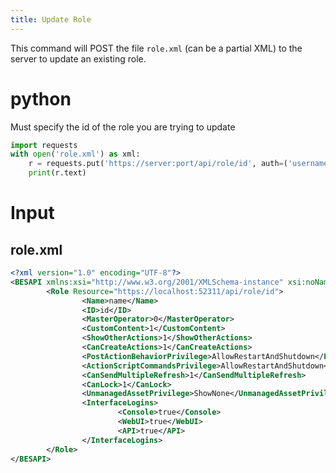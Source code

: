 ```yaml
---
title: Update Role
---
```


This command will POST the file `role.xml` (can be a partial XML) to the server to update an existing role.

# python
Must specify the id of the role you are trying to update
```python
import requests
with open('role.xml') as xml:
	r = requests.put('https://server:port/api/role/id', auth=('username', 'password'), data=xml)
	print(r.text)
```

# Input
## role.xml
```xml
<?xml version="1.0" encoding="UTF-8"?>
<BESAPI xmlns:xsi="http://www.w3.org/2001/XMLSchema-instance" xsi:noNamespaceSchemaLocation="BESAPI.xsd">
        <Role Resource="https://localhost:52311/api/role/id">
                <Name>name</Name>
                <ID>id</ID>
                <MasterOperator>0</MasterOperator>
                <CustomContent>1</CustomContent>
                <ShowOtherActions>1</ShowOtherActions>
                <CanCreateActions>1</CanCreateActions>
                <PostActionBehaviorPrivilege>AllowRestartAndShutdown</PostActionBehaviorPrivilege>
                <ActionScriptCommandsPrivilege>AllowRestartAndShutdown</ActionScriptCommandsPrivilege>
                <CanSendMultipleRefresh>1</CanSendMultipleRefresh>
                <CanLock>1</CanLock>
                <UnmanagedAssetPrivilege>ShowNone</UnmanagedAssetPrivilege>
                <InterfaceLogins>
                        <Console>true</Console>
                        <WebUI>true</WebUI>
                        <API>true</API>
                </InterfaceLogins>
        </Role>
</BESAPI>
```